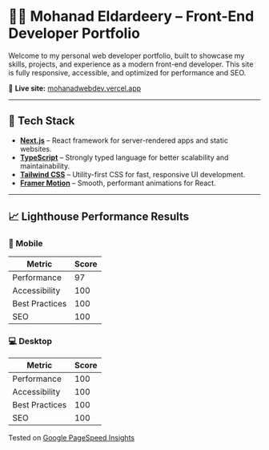# 🧑‍💻 Mohanad Eldardeery – Front-End Developer Portfolio

Welcome to my personal web developer portfolio, built to showcase my skills, projects, and experience as a modern front-end developer. This site is fully responsive, accessible, and optimized for performance and SEO.

🔗 **Live site:** [mohanadwebdev.vercel.app](https://mohanadwebdev.vercel.app)

---

## 🚀 Tech Stack

- **[Next.js](https://nextjs.org/)** – React framework for server-rendered apps and static websites.
- **[TypeScript](https://www.typescriptlang.org/)** – Strongly typed language for better scalability and maintainability.
- **[Tailwind CSS](https://tailwindcss.com/)** – Utility-first CSS for fast, responsive UI development.
- **[Framer Motion](https://www.framer.com/motion/)** – Smooth, performant animations for React.

---

## 📈 Lighthouse Performance Results

### 📱 Mobile

| Metric         | Score |
|----------------|-------|
| Performance    | 97    |
| Accessibility  | 100   |
| Best Practices | 100   |
| SEO            | 100   |

### 💻 Desktop

| Metric         | Score |
|----------------|-------|
| Performance    | 100   |
| Accessibility  | 100   |
| Best Practices | 100   |
| SEO            | 100   |

Tested on [Google PageSpeed Insights](https://pagespeed.web.dev/analysis/https-mohannadwebdev-vercel-app/b5pcaw9uob?form_factor=desktop)


